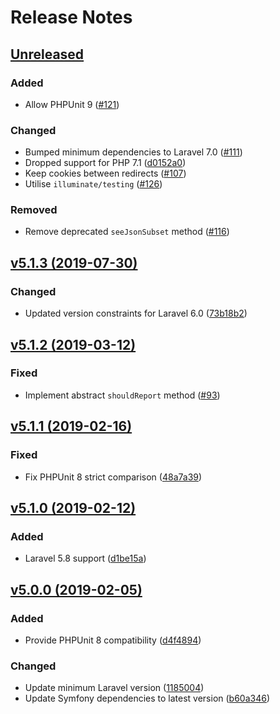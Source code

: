# Release Notes

## [Unreleased](https://github.com/laravel/browser-kit-testing/compare/v5.1.3...master)

### Added
- Allow PHPUnit 9 ([#121](https://github.com/laravel/browser-kit-testing/pull/121))

### Changed
- Bumped minimum dependencies to Laravel 7.0 ([#111](https://github.com/laravel/browser-kit-testing/pull/111))
- Dropped support for PHP 7.1 ([d0152a0](https://github.com/laravel/browser-kit-testing/commit/d0152a091a3ada16b2fa70fab1f7e4e42eb539cf))
- Keep cookies between redirects ([#107](https://github.com/laravel/browser-kit-testing/pull/107))
- Utilise `illuminate/testing` ([#126](https://github.com/laravel/browser-kit-testing/pull/126))

### Removed
- Remove deprecated `seeJsonSubset` method ([#116](https://github.com/laravel/browser-kit-testing/pull/116))


## [v5.1.3 (2019-07-30)](https://github.com/laravel/browser-kit-testing/compare/v5.1.2...v5.1.3)

### Changed
- Updated version constraints for Laravel 6.0 ([73b18b2](https://github.com/laravel/browser-kit-testing/commit/73b18b2835db45b08f80c0a04cb0a74f5f384d95))


## [v5.1.2 (2019-03-12)](https://github.com/laravel/browser-kit-testing/compare/v5.1.1...v5.1.2)

### Fixed
- Implement abstract `shouldReport` method ([#93](https://github.com/laravel/browser-kit-testing/pull/93#issuecomment-468863285))


## [v5.1.1 (2019-02-16)](https://github.com/laravel/browser-kit-testing/compare/v5.1.0...v5.1.1)

### Fixed
- Fix PHPUnit 8 strict comparison ([48a7a39](https://github.com/laravel/browser-kit-testing/commit/48a7a39de5603a604a70b94671a8e89b4bb42b99))


## [v5.1.0 (2019-02-12)](https://github.com/laravel/browser-kit-testing/compare/v5.0.0...v5.1.0)

### Added
- Laravel 5.8 support ([d1be15a](https://github.com/laravel/browser-kit-testing/commit/d1be15aca3d4a1a659533600f5dfcf22a9d85aca))


## [v5.0.0 (2019-02-05)](https://github.com/laravel/browser-kit-testing/compare/v4.2.1...v5.0.0)

### Added
- Provide PHPUnit 8 compatibility ([d4f4894](https://github.com/laravel/browser-kit-testing/commit/d4f48946b29e412f477296ddb63738d0ce59a960))

### Changed
- Update minimum Laravel version ([1185004](https://github.com/laravel/browser-kit-testing/commit/1185004ceed0b841a5cc4367fcb492526a81e68a))
- Update Symfony dependencies to latest version ([b60a346](https://github.com/laravel/browser-kit-testing/commit/b60a346e783163d29a1ccc4f488b40534abb06c4))

